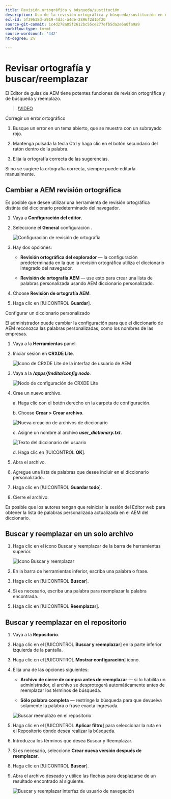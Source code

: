 ```yaml
---
title: Revisión ortográfica y búsqueda/sustitución
description: Uso de la revisión ortográfica y búsqueda/sustitución en AEM guías
exl-id: 5f39618d-a919-4d3c-a4de-2896f2d1bf20
source-git-commit: 1c4d278a05f2612bc55ce277efb5da2e6a0fa9a9
workflow-type: tm+mt
source-wordcount: '442'
ht-degree: 2%

---
```


# Revisar ortografía y buscar/reemplazar

El Editor de guías de AEM tiene potentes funciones de revisión ortográfica y de búsqueda y reemplazo.

>[!VIDEO](https://video.tv.adobe.com/v/342768?quality=12&learn=on)

Corregir un error ortográfico

1. Busque un error en un tema abierto, que se muestra con un subrayado rojo.

2. Mantenga pulsada la tecla Ctrl y haga clic en el botón secundario del ratón dentro de la palabra.

3. Elija la ortografía correcta de las sugerencias.

Si no se sugiere la ortografía correcta, siempre puede editarla manualmente.

## Cambiar a AEM revisión ortográfica

Es posible que desee utilizar una herramienta de revisión ortográfica distinta del diccionario predeterminado del navegador.

1. Vaya a **Configuración del editor**.

2. Seleccione el **General** configuración .

   ![Configuración de revisión de ortografía](images/lesson-11/configure-dictionary.png)

3. Hay dos opciones:

   - **Revisión ortográfica del explorador** — la configuración predeterminada en la que la revisión ortográfica utiliza el diccionario integrado del navegador.

   - **Revisión de ortografía AEM** — use esto para crear una lista de palabras personalizada usando AEM diccionario personalizado.

4. Choose **Revisión de ortografía AEM**.

5. Haga clic en [!UICONTROL **Guardar**].

Configurar un diccionario personalizado

El administrador puede cambiar la configuración para que el diccionario de AEM reconozca las palabras personalizadas, como los nombres de las empresas.

1. Vaya a la **Herramientas** panel.

2. Iniciar sesión en **CRXDE Lite**.

   ![Icono de CRXDE Lite de la interfaz de usuario de AEM](images/lesson-11/crxde-lite.png)

3. Vaya a la **_/apps/fmdita/config nodo_**.

   ![Nodo de configuración de CRXDE Lite](images/lesson-11/config-node.png)

4. Cree un nuevo archivo.

   a. Haga clic con el botón derecho en la carpeta de configuración.

   b. Choose **Crear > Crear archivo**.

   ![Nueva creación de archivos de diccionario](images/lesson-11/new-dictionary-file.png)

   c. Asigne un nombre al archivo _**user_dictionary.txt**_.

   ![Texto del diccionario del usuario](images/lesson-11/user-dictionary.png)

   d. Haga clic en [!UICONTROL **OK**].

5. Abra el archivo.

6. Agregue una lista de palabras que desee incluir en el diccionario personalizado.

7. Haga clic en [!UICONTROL **Guardar todo**].

8. Cierre el archivo.

Es posible que los autores tengan que reiniciar la sesión del Editor web para obtener la lista de palabras personalizada actualizada en el AEM del diccionario.

## Buscar y reemplazar en un solo archivo

1. Haga clic en el icono Buscar y reemplazar de la barra de herramientas superior.

   ![Icono Buscar y reemplazar](images/lesson-11/find-replace-icon.png)

2. En la barra de herramientas inferior, escriba una palabra o frase.

3. Haga clic en [!UICONTROL **Buscar**].

4. Si es necesario, escriba una palabra para reemplazar la palabra encontrada.

5. Haga clic en [!UICONTROL **Reemplazar**].

## Buscar y reemplazar en el repositorio

1. Vaya a la **Repositorio**.

2. Haga clic en el [!UICONTROL **Buscar y reemplazar**] en la parte inferior izquierda de la pantalla.

3. Haga clic en el [!UICONTROL **Mostrar configuración**] icono.

4. Elija una de las opciones siguientes:

   - **Archivo de cierre de compra antes de reemplazar** — si lo habilita un administrador, el archivo se desprotegerá automáticamente antes de reemplazar los términos de búsqueda.

   - **Sólo palabra completa** — restringe la búsqueda para que devuelva solamente la palabra o frase exacta ingresada.

   ![Buscar reemplazo en el repositorio](images/lesson-11/repository-find-replace.png)

5. Haga clic en el [!UICONTROL **Aplicar filtro**] para seleccionar la ruta en el Repositorio donde desea realizar la búsqueda.

6. Introduzca los términos que desea Buscar y Reemplazar.

7. Si es necesario, seleccione **Crear nueva versión después de reemplazar**.

8. Haga clic en [!UICONTROL **Buscar**].

9. Abra el archivo deseado y utilice las flechas para desplazarse de un resultado encontrado al siguiente.

   ![Buscar y reemplazar interfaz de usuario de navegación](images/lesson-11/find-replace-navigation.png)
